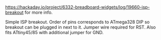 https://hackaday.io/project/6332-breadboard-widgets/log/19660-isp-breakout for more info.

Simple ISP breakout. Order of pins corresponds to ATmega328 DIP so breakout can be plugged in next to it. Jumper wire required for RST. Also fits ATtiny45/85 with additional jumper for GND.
